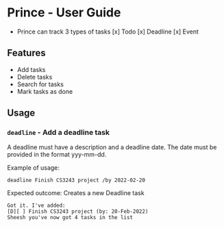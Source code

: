 # Prince - User Guide

- Prince can track 3 types of tasks
[x] Todo
[x] Deadline
[x] Event

## Features
- Add tasks
- Delete tasks
- Search for tasks
- Mark tasks as done

## Usage

### `deadline` - Add a deadline task

A deadline must have a description and a deadline date.
The date must be provided in the format yyy-mm-dd.

Example of usage: 

`deadline Finish CS3243 project /by 2022-02-20`

Expected outcome:
Creates a new Deadline task

```
Got it. I've added:
[D][ ] Finish CS3243 project (by: 20-Feb-2022)
Sheesh you've now got 4 tasks in the list
```
